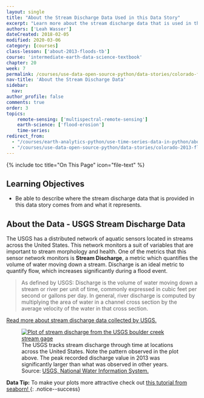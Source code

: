 ```yaml
---
layout: single
title: "About the Stream Discharge Data Used in this Data Story"
excerpt: "Learn more about the stream discharge data that is used in this data story."
authors: ['Leah Wasser']
dateCreated: 2018-02-05
modified: 2020-03-06
category: [courses]
class-lesson: ['about-2013-floods-tb']
course: 'intermediate-earth-data-science-textbook'
chapter: 20
week: 7
permalink: /courses/use-data-open-source-python/data-stories/colorado-floods-2013/about-the-stream-discharge-data/
nav-title: 'About the Stream Discharge Data'
sidebar:
  nav:
author_profile: false
comments: true
order: 3
topics: 
    remote-sensing: ['multispectral-remote-sensing']
    earth-science: ['flood-erosion']
    time-series:  
redirect_from:
  - "/courses/earth-analytics-python/use-time-series-data-in-python/about-the-time-series-data/"
  - "/courses/use-data-open-source-python/data-stories/colorado-2013-floods/about-the-stream-discharge-data/"
---
```


{% include toc title="On This Page" icon="file-text" %}

<div class='notice--success' markdown="1">

## <i class="fa fa-graduation-cap" aria-hidden="true"></i> Learning Objectives

* Be able to describe where the stream discharge data that is provided in this data story comes from and what it represents. 

</div>


## About the Data - USGS Stream Discharge Data

The USGS has a distributed network of aquatic sensors located in streams across the United States. This network monitors a suit of variables that are important to stream morphology and health. One of the metrics that this sensor network monitors is **Stream Discharge**, a metric which quantifies the volume of water moving down a stream. Discharge is an ideal metric to quantify flow, which increases significantly during a flood event.

> As defined by USGS: Discharge is the volume of water moving down a stream or
> river per unit of time, commonly expressed in cubic feet per second or gallons
> per day. In general, river discharge is computed by multiplying the area of
> water in a channel cross section by the average velocity of the water in that
> cross section.
>
> <a href="http://water.usgs.gov/edu/streamflow2.html" target="_blank">
Read more about stream discharge data collected by USGS.</a>

<figure>
<a href="{{ site.url }}/images/earth-analytics/co-flood-lessons/USGS-peak-discharge.gif">
<img src="{{ site.url }}/images/earth-analytics/co-flood-lessons/USGS-peak-discharge.gif" alt="Plot of stream discharge from the USGS boulder creek stream gage"></a>
<figcaption>
The USGS tracks stream discharge through time at locations across the United
States. Note the pattern observed in the plot above. The peak recorded discharge
value in 2013 was significantly larger than what was observed in other years.
Source: <a href="http://nwis.waterdata.usgs.gov/usa/nwis/peak/?site_no=06730200" target="_blank"> USGS, National Water Information System. </a>
</figcaption>
</figure>

<i class="fa fa-star"></i> **Data Tip:**
To make your plots more attractive check out <a href="https://seaborn.pydata.org/tutorial/aesthetics.html" target="_blank"> this tutorial from seaborn! </a> 
{: .notice--success}
